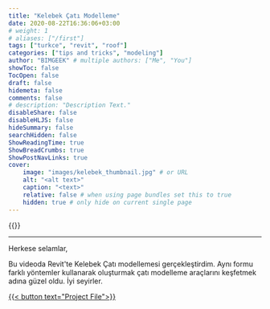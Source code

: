 ```yaml
---
title: "Kelebek Çatı Modelleme"
date: 2020-08-22T16:36:06+03:00
# weight: 1
# aliases: ["/first"]
tags: ["turkce", "revit", "roof"]
categories: ["tips and tricks", "modeling"]
author: "BIMGEEK" # multiple authors: ["Me", "You"]
showToc: false
TocOpen: false
draft: false
hidemeta: false
comments: false
# description: "Description Text."
disableShare: false
disableHLJS: false
hideSummary: false
searchHidden: false
ShowReadingTime: true
ShowBreadCrumbs: true
ShowPostNavLinks: true
cover:
    image: "images/kelebek_thumbnail.jpg" # or URL
    alt: "<alt text>"
    caption: "<text>"
    relative: false # when using page bundles set this to true
    hidden: true # only hide on current single page
---
```

{{<youtube igTPbZby4mU>}}

---

Herkese selamlar,

Bu videoda Revit'te Kelebek Çatı modellemesi gerçekleştirdim. Aynı formu farklı yöntemler kullanarak oluşturmak çatı modelleme araçlarını keşfetmek adına güzel oldu. İyi seyirler.

<a href="files/KelebekCati.rvt" download>
    {{< button text="Project File">}}
</a>